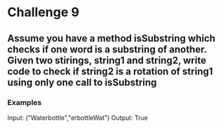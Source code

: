 # Challenge 9

## Assume you have a method isSubstring which checks if one word is a substring of another. Given two stirings, string1 and string2, write code to check if string2 is a rotation of string1 using only one call to isSubstring

### Examples

Input: ("Waterbottle","erbottleWat")
Output: True
